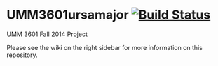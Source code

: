 UMM3601ursamajor  [![Build Status](https://travis-ci.org/UMM-CSci/URSAmajor.svg?branch=master)](https://travis-ci.org/UMM-CSci/URSAmajor)
================

UMM 3601 Fall 2014 Project

Please see the wiki on the right sidebar for more information on this repository.
